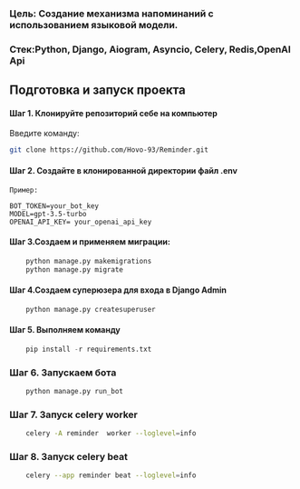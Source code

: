 ### Цель: Создание механизма напоминаний с использованием языковой модели.
### Стек:Python, Django, Aiogram, Asyncio, Celery, Redis,OpenAI Api

## Подготовка и запуск проекта
#### Шаг 1. Клонируйте репозиторий себе на компьютер
Введите команду:
```bash
git clone https://github.com/Hovo-93/Reminder.git
```
#### Шаг 2. Создайте в клонированной директории файл .env
```
Пример:

BOT_TOKEN=your_bot_key
MODEL=gpt-3.5-turbo
OPENAI_API_KEY= your_openai_api_key
```
#### Шаг 3.Создаем и применяем миграции:
```python
    python manage.py makemigrations
    python manage.py migrate

```
#### Шаг 4.Создаем  суперюзера для входа в Django Admin
```python
    python manage.py createsuperuser
```
#### Шаг 5. Выполняем команду
```python
    pip install -r requirements.txt
```
### Шаг 6. Запускаем бота 
```python
    python manage.py run_bot
```
### Шаг 7. Запуск celery worker
```bash
    celery -A reminder  worker --loglevel=info
```
### Шаг 8. Запуск celery beat
```bash
    celery --app reminder beat --loglevel=info
```
